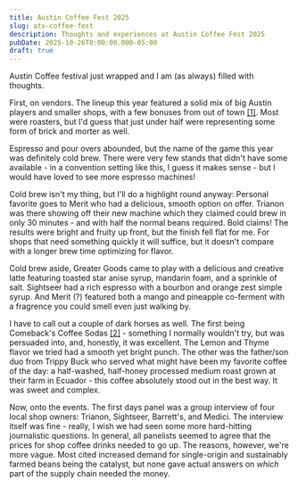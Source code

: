 ```yaml
---
title: Austin Coffee Fest 2025
slug: atx-coffee-fest
description: Thoughts and experiences at Austin Coffee Fest 2025
pubDate: 2025-10-26T0:00:00.000-05:00
draft: true
---
```


Austin Coffee festival just wrapped and I am (as always) filled with thoughts.

First, on vendors. The lineup this year featured a solid mix of big Austin players and smaller shops, with a few bonuses from out of town [[1]](https://www.austincoffeefestival.com/roasters). Most were roasters, but I'd guess that just under half were representing some form of brick and morter as well.

Espresso and pour overs abounded, but the name of the game this year was definitely cold brew. There were very few stands that didn't have some available - in a convention setting like this, I guess it makes sense - but I would have loved to see more espresso machines!

Cold brew isn't my thing, but I'll do a highlight round anyway: Personal favorite goes to Merit who had a delicious, smooth option on offer. Trianon was there showing off their new machine which they claimed could brew in only 30 minutes - and with half the normal beans required. Bold claims! The results were bright and fruity up front, but the finish fell flat for me. For shops that need something quickly it will suffice, but it doesn't compare with a longer brew time optimizing for flavor.

Cold brew aside, Greater Goods came to play with a delicious and creative latte featuring toasted star anise syrup, mandarin foam, and a sprinkle of salt. Sightseer had a rich espresso with a bourbon and orange zest simple syrup. And Merit (?) featured both a mango and pineapple co-ferment with a fragrence you could smell even just walking by.

I have to call out a couple of dark horses as well. The first being Comeback's Coffee Sodas [[2]](https://comebackbev.com/collections) - something I normally wouldn't try, but was persuaded into, and, honestly, it was excellent. The Lemon and Thyme flavor we tried had a smooth yet bright punch. The other was the father/son duo from Trippy Buck who served what might have been my favorite coffee of the day: a half-washed, half-honey processed medium roast grown at their farm in Ecuador - this coffee absolutely stood out in the best way. It was sweet and complex.

Now, onto the events. The first days panel was a group interview of four local shop owners: Trianon, Sightseer, Barrett's, and Medici. The interview itself was fine - really, I wish we had seen some more hard-hitting journalistic questions. In general, all panelists seemed to agree that the prices for shop coffee drinks needed to go up. The reasons, however, we're more vague. Most cited increased demand for single-origin and sustainably farmed beans being the catalyst, but none gave actual answers on _which_ part of the supply chain needed the money.
